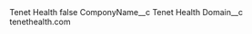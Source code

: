 <?xml version="1.0" encoding="UTF-8"?>
<CustomMetadata xmlns="http://soap.sforce.com/2006/04/metadata" xmlns:xsi="http://www.w3.org/2001/XMLSchema-instance" xmlns:xsd="http://www.w3.org/2001/XMLSchema">
    <label>Tenet Health</label>
    <protected>false</protected>
    <values>
        <field>ComponyName__c</field>
        <value xsi:type="xsd:string">Tenet Health</value>
    </values>
    <values>
        <field>Domain__c</field>
        <value xsi:type="xsd:string">tenethealth.com</value>
    </values>
</CustomMetadata>
